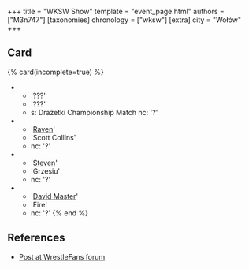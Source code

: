 +++
title = "WKSW Show"
template = "event_page.html"
authors = ["M3n747"]
[taxonomies]
chronology = ["wksw"]
[extra]
city = "Wołów"
+++

## Card

{% card(incomplete=true) %}
- - '???'
  - '???'
  - s: Drażetki Championship Match
    nc: '?'
- - '[Raven](@/w/raven.md)'
  - 'Scott Collins'
  - nc: '?'
- - '[Steven](@/w/steven.md)'
  - 'Grzesiu'
  - nc: '?'
- - '[David Master](@/w/david-master.md)'
  - 'Fire'
  - nc: '?'
{% end %}

## References

* [Post at WrestleFans forum](https://wrestlefans.pl/forum/viewtopic.php?f=295&t=37643)

